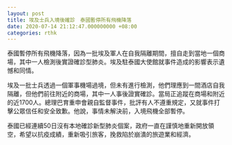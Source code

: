 ```yaml
---
layout: post
title: 埃及士兵入境後確診　泰國暫停所有飛機降落
date: 2020-07-14 21:12:47.000000000 +08:00
categories: rthk
---
```


泰國暫停所有飛機降落，因為一批埃及軍人在自我隔離期間，擅自走到當地一個商場，其中一人檢測後實證確診型肺炎。埃及駐泰國大使館就事件造成的影響表示遺憾和同情。

埃及一批士兵透過一個軍事機場過境，但未有進行檢測，他們理應到一間酒店自我隔離，但他們前往附近的商場，其中一人事後證實確診。當局正追蹤在商場和附近的近1700人。總理巴育重申會親自監督事件，批評有人不遵重規定，又就事件打擊公眾信任和安全致歉。他說，事情未解決前，入境飛機全部暫停。

泰國已經連續50日沒有本地確診新型肺炎個案，政府一直在謹慎地重新開放領空，希望以抗疫成績，重新吸引旅客，挽救陷於崩潰的旅遊業和經濟。
